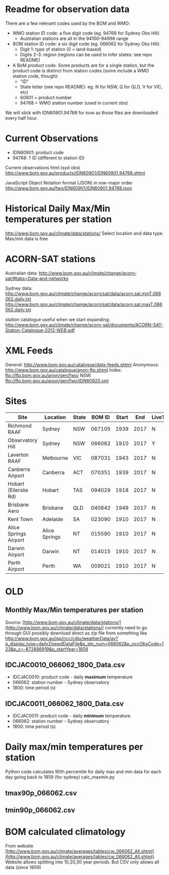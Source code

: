 Readme for observation data
===========================

There are a few relevant codes used by the BOM and WMO:
* WMO station ID code: a five digit code (eg. 94768 for Sydney Obs Hill)
  - Australian stations are all in the 94100–94998 range
* BOM station ID code: a six digit code (eg. 066062 for Sydney Obs Hill):
  - Digit 1: type of station (0 = land-based)
  - Digits 2–3: region (regions can be used to infer states: see repo README)
* A BoM _product_ code. Some products are for a single station, but the product code is distinct from station codes (some include a WMO station code, though):
  - "ID"
  - State letter (see repo README): eg. N for NSW, Q for QLD, V for VIC, etc)
  - 60901 = product number
  - 94768 = WMO station number (used in current obs)

We will stick with IDN60901.94768 for now as those files are downloaded every half hour.

Current Observations
====================

* IDN60901: product code
* 94768: ? ID (different to station ID)

Current observations html (syd obs) 
http://www.bom.gov.au/products/IDN60901/IDN60901.94768.shtml

JavaScript Object Notation format (JSON) in row-major order
http://www.bom.gov.au/fwo/IDN60901/IDN60901.94768.json

Historical Daily Max/Min temperatures per station
=================================================

http://www.bom.gov.au/climate/data/stations/
Select location and data type. Max/min data is free

ACORN-SAT stations
==================

Australian data:
http://www.bom.gov.au/climate/change/acorn-sat/#tabs=Data-and-networks

Sydney data:
http://www.bom.gov.au/climate/change/acorn/sat/data/acorn.sat.minT.066062.daily.txt
http://www.bom.gov.au/climate/change/acorn/sat/data/acorn.sat.maxT.066062.daily.txt

station catalogue useful when we start expanding:
http://www.bom.gov.au/climate/change/acorn-sat/documents/ACORN-SAT-Station-Catalogue-2012-WEB.pdf

XML Feeds
=========
General: http://www.bom.gov.au/catalogue/data-feeds.shtml
Anonymous: http://www.bom.gov.au/catalogue/anon-ftp.shtml
Index: ftp://ftp.bom.gov.au/anon/gen/fwo/
NSW: ftp://ftp.bom.gov.au/anon/gen/fwo/IDN60920.xml


Sites
=====

| Site                  | Location      | State | BOM ID | Start | End  | Live? |
|-----------------------|---------------|-------|--------|-------|------|-------|
| Richmond RAAF         | Sydney        | NSW   | 067105 | 1939  | 2017 | N     |
| Observatory Hill      | Sydney        | NSW   | 066062 | 1910  | 2017 | Y     |
| Laverton RAAF         | Melbourne     | VIC   | 087031 | 1943  | 2017 | N     |
| Canberra Airport      | Canberra      | ACT   | 070351 | 1939  | 2017 | N     |
| Hobart (Ellerslie Rd) | Hobart        | TAS   | 094029 | 1918  | 2017 | N     |
| Brisbane Aero         | Brisbane      | QLD   | 040842 | 1949  | 2017 | N     |
| Kent Town             | Adelaide      | SA    | 023090 | 1910  | 2017 | N     |
| Alice Springs Airport | Alice Springs | NT    | 015590 | 1910  | 2017 | N     |
| Darwin Airport        | Darwin        | NT    | 014015 | 1910  | 2017 | N     |
| Perth Airport         | Perth         | WA    | 009021 | 1910  | 2017 | N     |


OLD
===

Monthly Max/Min temperatures per station
----------------------------------------

Source: [http://www.bom.gov.au/climate/data/stations/](http://www.bom.gov.au/climate/data/stations/)
currently need to go through GUI
possibly download direct as zip file from something like
http://www.bom.gov.au/jsp/ncc/cdio/weatherData/av?p_display_type=dailyZippedDataFile&p_stn_num=066062&p_nccObsCode=123&p_c=-872886919&p_startYear=1859

IDCJAC0010\_066062\_1800_Data.csv
---------------------------------

* IDCJAC0010: product code - daily **maximum** temperature
* 066062: station number - Sydney observatory
* 1800: time period (s)

IDCJAC0011\_066062\_1800_Data.csv
---------------------------------

* IDCJAC0011: product code - daily **minimum** temperature
* 066062: station number - Sydney observatory
* 1800: time period (s)

Daily max/min temperatures per station
======================================

Python code calculates 90th percentile for daily max and min data for each day going back to 1859 (for sydney)
calc_maxmin.py

tmax90p_066062.csv
------------------

tmin90p_066062.csv
------------------

BOM calculated climatology
==========================

From website
[http://www.bom.gov.au/climate/averages/tables/cw_066062_All.shtml](http://www.bom.gov.au/climate/averages/tables/cw_066062_All.shtml)
Website allows splitting into 10,20,30 year periods.
But CSV only allows all data (since 1859)



